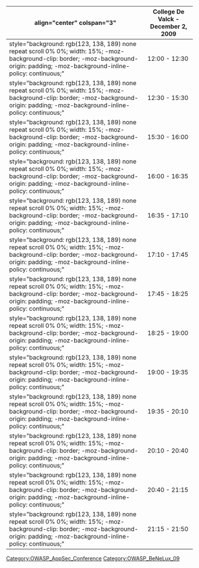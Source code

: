 | align="center" colspan="3"                                                                                                                                                             | **College De Valck** - December 2, 2009 |
| -------------------------------------------------------------------------------------------------------------------------------------------------------------------------------------- | --------------------------------------- |
| style="background: rgb(123, 138, 189) none repeat scroll 0% 0%; width: 15%; -moz-background-clip: border; -moz-background-origin: padding; -moz-background-inline-policy: continuous;" | 12:00 - 12:30                           |
| style="background: rgb(123, 138, 189) none repeat scroll 0% 0%; width: 15%; -moz-background-clip: border; -moz-background-origin: padding; -moz-background-inline-policy: continuous;" | 12:30 - 15:30                           |
| style="background: rgb(123, 138, 189) none repeat scroll 0% 0%; width: 15%; -moz-background-clip: border; -moz-background-origin: padding; -moz-background-inline-policy: continuous;" | 15:30 - 16:00                           |
| style="background: rgb(123, 138, 189) none repeat scroll 0% 0%; width: 15%; -moz-background-clip: border; -moz-background-origin: padding; -moz-background-inline-policy: continuous;" | 16:00 - 16:35                           |
| style="background: rgb(123, 138, 189) none repeat scroll 0% 0%; width: 15%; -moz-background-clip: border; -moz-background-origin: padding; -moz-background-inline-policy: continuous;" | 16:35 - 17:10                           |
| style="background: rgb(123, 138, 189) none repeat scroll 0% 0%; width: 15%; -moz-background-clip: border; -moz-background-origin: padding; -moz-background-inline-policy: continuous;" | 17:10 - 17:45                           |
| style="background: rgb(123, 138, 189) none repeat scroll 0% 0%; width: 15%; -moz-background-clip: border; -moz-background-origin: padding; -moz-background-inline-policy: continuous;" | 17:45 - 18:25                           |
| style="background: rgb(123, 138, 189) none repeat scroll 0% 0%; width: 15%; -moz-background-clip: border; -moz-background-origin: padding; -moz-background-inline-policy: continuous;" | 18:25 - 19:00                           |
| style="background: rgb(123, 138, 189) none repeat scroll 0% 0%; width: 15%; -moz-background-clip: border; -moz-background-origin: padding; -moz-background-inline-policy: continuous;" | 19:00 - 19:35                           |
| style="background: rgb(123, 138, 189) none repeat scroll 0% 0%; width: 15%; -moz-background-clip: border; -moz-background-origin: padding; -moz-background-inline-policy: continuous;" | 19:35 - 20:10                           |
| style="background: rgb(123, 138, 189) none repeat scroll 0% 0%; width: 15%; -moz-background-clip: border; -moz-background-origin: padding; -moz-background-inline-policy: continuous;" | 20:10 - 20:40                           |
| style="background: rgb(123, 138, 189) none repeat scroll 0% 0%; width: 15%; -moz-background-clip: border; -moz-background-origin: padding; -moz-background-inline-policy: continuous;" | 20:40 - 21:15                           |
| style="background: rgb(123, 138, 189) none repeat scroll 0% 0%; width: 15%; -moz-background-clip: border; -moz-background-origin: padding; -moz-background-inline-policy: continuous;" | 21:15 - 21:50                           |

[Category:OWASP_AppSec_Conference](Category:OWASP_AppSec_Conference "wikilink")
[Category:OWASP_BeNeLux_09](Category:OWASP_BeNeLux_09 "wikilink")